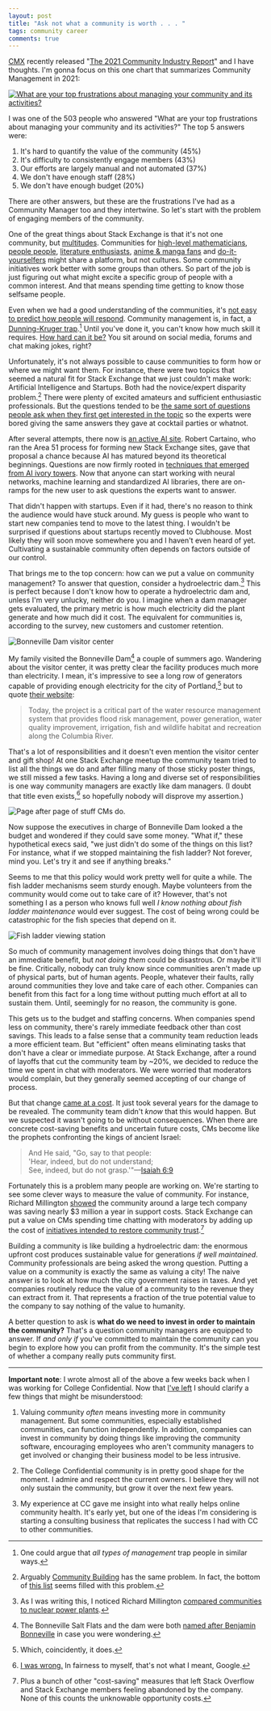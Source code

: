 ```yaml
---
layout: post
title: "Ask not what a community is worth . . . "
tags: community career
comments: true
---
```


[CMX](https://cmxhub.com/) recently released "[The 2021 Community
Industry Report](https://cmxhub.com/community-industry-report-2021/)"
and I have thoughts. I'm gonna focus on this one
chart that summarizes Community Management in 2021:

[![What are your top frustrations about managing your community and
its
activities?](/images/cmx_2021_frustrations.png)](https://cmxhub.com/community-industry-report-2021/)

I was one of the 503 people who answered "What are your top
frustrations about managing your community and its activities?" The
top 5 answers were:

1. It's hard to quantify the value of the community (45%)
2. It's difficulty to consistently engage members (43%)
3. Our efforts are largely manual and not automated (37%)
4. We don't have enough staff (28%)
5. We don't have enough budget (20%)

There are other answers, but these are the frustrations I've had as a
Community Manager too and they intertwine. So let's start with the
problem of engaging members of the community.

One of the great things about Stack Exchange is that it's not one
community, but
[multitudes](https://stackexchange.com/sites#users). Communities for
[high-level mathematicians](https://mathoverflow.net/), [people
people](https://interpersonal.stackexchange.com/), [literature
enthusiasts](https://literature.stackexchange.com/), [anime & manga
fans](https://anime.stackexchange.com/) and
[do-it-yourselfers](https://diy.stackexchange.com/) might share a
platform, but not cultures. Some community initiatives work better
with some groups than others. So part of the job is just figuring out
what might excite a specific group of people with a common
interest. And that means spending time getting to know those selfsame
people.

Even when we had a good understanding of the communities, it's [not
easy to predict how people will
respond](https://jlericson.com/2015/03/31/yolks_on_us.html). Community
management is, in fact, a [Dunning-Kruger
trap](https://www.talyarkoni.org/blog/2010/07/07/What-the-Dunning-Kruger-effect-Is-and-Isnt/).[^1]
Until you've done it, you can't know how much skill it requires. [How
hard can it be?](https://www.youtube.com/watch?v=gzDYgRc6eic) You sit
around on social media, forums and chat making jokes, right?

Unfortunately, it's not always possible to cause communities to form
how or where we might want them. For instance, there were two topics
that seemed a natural fit for Stack Exchange that we just couldn't
make work: Artificial Intelligence and Startups. Both had the
novice/expert disparity problem.[^2] There were plenty of excited
amateurs and sufficient enthusiastic professionals. But the questions
tended to be [the same sort of questions people ask when they first
get interested in the
topic](https://stackoverflow.blog/2010/12/23/no-artificial-intelligence-in-area-51/)
so the experts were bored giving the same answers they gave at
cocktail parties or whatnot.

After several attempts, there now is [an active AI
site](https://ai.stackexchange.com/). Robert Cartaino, who ran the
Area 51 process for forming new Stack Exchange sites, gave that
proposal a chance because AI has matured beyond its theoretical
beginnings. Questions are now firmly rooted in [techniques that
emerged from AI ivory towers](https://ai.stackexchange.com/tags). Now
that anyone can start working with neural networks, machine learning
and standardized AI libraries, there are on-ramps for the new user to
ask questions the experts want to answer.

That didn't happen with startups. Even if it had, there's no reason to
think the audience would have stuck around. My guess is people who
want to start new companies tend to move to the latest thing. I
wouldn't be surprised if questions about startups recently moved to
Clubhouse. Most likely they will soon move somewhere you and I haven't
even heard of yet. Cultivating a sustainable community often depends
on factors outside of our control.

That brings me to the top concern: how can we put a value on community
management? To answer that question, consider a hydroelectric dam.[^3]
This is perfect because I don't know how to operate a hydroelectric
dam and, unless I'm very unlucky, neither do you. I imagine when a dam
manager gets evaluated, the primary metric is how much electricity did
the plant generate and how much did it cost. The equivalent for
communities is, according to the survey, new customers and customer
retention.

![Bonneville Dam visitor center](/images/bonneville_dam.jpg)

My family visited the Bonneville Dam[^4] a couple of summers
ago. Wandering about the visitor center, it was pretty clear the
facility produces much more than electricity. I mean, it's impressive
to see a long row of generators capable of providing enough
electricity for the city of Portland,[^5] but to quote [their
website](https://www.nwp.usace.army.mil/bonneville/):

> Today, the project is a critical part of the water resource
> management system that provides flood risk management, power
> generation, water quality improvement, irrigation, fish and wildlife
> habitat and recreation along the Columbia River.

That's a lot of responsibilities and it doesn't even mention the
visitor center and gift shop! At one Stack Exchange meetup the
community team tried to list all the things we do and after filling
many of those sticky poster things, we still missed a few
tasks. Having a long and diverse set of responsibilities is one way
community managers are exactly like dam managers. (I doubt that title
even exists,[^6] so hopefully nobody will disprove my assertion.)

![Page after page of stuff CMs do.](/images/cm_tasks.png)

Now suppose the executives in charge of Bonneville Dam looked a the
budget and wondered if they could save some money. "What if," these
hypothetical execs said, "we just didn't do some of the things on this
list? For instance, what if we stopped maintaining the fish ladder?
Not forever, mind you. Let's try it and see if anything breaks."

Seems to me that this policy would work pretty well for quite a
while. The fish ladder mechanisms seem sturdy enough. Maybe volunteers
from the community would come out to take care of it? However, that's
not something I as a person who knows full well _I know nothing about
fish ladder maintenance_ would ever suggest. The cost of being wrong
could be catastrophic for the fish species that depend on it.

![Fish ladder viewing station](/images/fish_ladder.jpg)

So much of community management involves doing things that don't have
an immediate benefit, but _not doing them_ could be disastrous. Or
maybe it'll be fine. Critically, nobody can truly know since
communities aren't made up of physical parts, but of human
agents. People, whatever their faults, rally around communities they
love and take care of each other. Companies can benefit from this fact
for a long time without putting much effort at all to sustain
them. Until, seemingly for no reason, the community is gone.

This gets us to the budget and staffing concerns. When companies spend
less on community, there's rarely immediate feedback other than cost
savings. This leads to a false sense that a community team reduction
leads a more efficient team. But "efficient" often means eliminating
tasks that don't have a clear or immediate purpose. At Stack Exchange,
after a round of layoffs that cut the community team by ~20%, we
decided to reduce the time we spent in chat with moderators. We were
worried that moderators would complain, but they generally seemed
accepting of our change of process.

But that change [came at a cost](/2020/04/03/pronoun_retro.html). It
just took several years for the damage to be revealed. The community
team didn't _know_ that this would happen. But we suspected it wasn't
going to be without consequences. When there are concrete cost-saving
benefits and uncertain future costs, CMs become like the prophets
confronting the kings of ancient Israel:

> And He said, "Go, say to that people:  
> 'Hear, indeed, but do not understand;  
> See, indeed, but do not grasp.'"&mdash;[Isaiah
> 6:9](https://www.sefaria.org/Isaiah.6.9?lang=en&with=all&lang2=en)

Fortunately this is a problem many people are working on. We're
starting to see some clever ways to measure the value of
community. For instance, Richard Millington
[showed](https://twitter.com/RichMillington/status/1366347316416942080)
the community around a large tech company was saving nearly $3 million
a year in support costs. Stack Exchange can put a value on CMs
spending time chatting with moderators by adding up the cost of
[initiatives intended to restore community
trust](https://stackoverflow.blog/2021/03/10/state-of-the-stack-community-product-q1-2021/).[^7]


Building a community is like building a hydroelectric dam: the
enormous upfront cost produces sustainable value for generations _if
well maintained_. Community professionals are being asked the wrong
question. Putting a value on a community is exactly the same as
valuing a city! The naive answer is to look at how much the city
government raises in taxes. And yet companies routinely reduce the
value of a community to the revenue they can extract from it. That
represents a fraction of the true potential value to the company to
say nothing of the value to humanity.

A better question to ask is **what do we need to invest in order to
maintain the community?** That's a question community managers are
equipped to answer. If _and only if_ you've committed to maintain the
community can you begin to explore how you can profit from the
community. It's the simple test of whether a company really puts
community first.

---

**Important note**: I wrote almost all of the above a few weeks back
when I was working for College Confidential. Now that [I've
left](/2021/03/18/leaving_cc.html) I should clarify a few things that
might be misunderstood:

1. Valuing community _often_ means investing more in community
   management. But some communities, especially established
   communities, can function independently. In addition, companies can
   invest in community by doing things like improving the community
   software, encouraging employees who aren't community managers to
   get involved or changing their business model to be less intrusive.
   
2. The College Confidential community is in pretty good shape for the
   moment. I admire and respect the current owners. I believe they
   will not only sustain the community, but grow it over the next few
   years.
   
3. My experience at CC gave me insight into what really helps online
   community health. It's early yet, but one of the ideas I'm
   considering is starting a consulting business that replicates the
   success I had with CC to other communities.



[^1]: One could argue that _all types of management_ trap people in
    similar ways.

[^2]: Arguably [Community
    Building](https://communitybuilding.stackexchange.com/) has the
    same problem. In fact, the bottom of [this
    list](https://stackexchange.com/sites#questionsperday) seems
    filled with this problem.

[^3]: As I was writing this, I noticed Richard Millington [compared
    communities to nuclear power
    plants](https://twitter.com/RichMillington/status/1359567317617754117).

[^4]: The Bonneville Salt Flats and the dam were both [named after
   Benjamin
   Bonneville](https://en.wikipedia.org/wiki/Benjamin_Bonneville#Namesakes)
   in case you were wondering.

[^5]: Which, coincidently, it does.

[^6]: [I was wrong.](https://www.google.com/search?q=dam+manager) In
    fairness to myself, that's not what I meant, Google.

[^7]: Plus a bunch of other "cost-saving" measures that left Stack
    Overflow and Stack Exchange members feeling abandoned by the
    company. None of this counts the unknowable opportunity costs.
